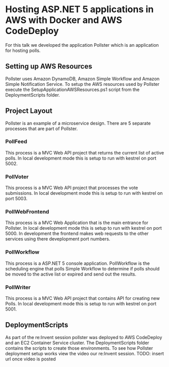 # Hosting ASP.NET 5 applications in AWS with Docker and AWS CodeDeploy

For this talk we developed the application Pollster which is an application for hosting polls. 

## Setting up AWS Resources

Pollster uses Amazon DynamoDB, Amazon Simple Workflow and Amazon Simple Notification Service. To setup the AWS resources used by Pollster execute the SetupApplicationAWSResources.ps1 script from the DeploymentScripts folder.

## Project Layout

Pollster is an example of a microservice design. There are 5 separate processes that are part of Pollster.

### PollFeed

This process is a MVC Web API project that returns the current list of active polls. In local development mode this is setup to run with kestrel on port 5002.

### PollVoter

This process is a MVC Web API project that processes the vote submissions. In local development mode this is setup to run with kestrel on port 5003.

### PollWebFrontend

This process is a MVC Web Application that is the main entrance for Pollster. In local development mode this is setup to run with kestrel on port 5000. In development the frontend makes web requests to the other services using there deveplopment port numbers.

### PollWorkflow

This process is a ASP.NET 5 console application. PollWorkflow is the scheduling engine that polls Simple Workflow to determine if polls should be moved to the active list or expired and send out the results.

### PollWriter

This process is a MVC Web API project that contains API for creating new Polls. In local development mode this is setup to run with kestrel on port 5001.

## DeploymentScripts

As part of the re:Invent session pollster was deployed to AWS CodeDeploy and an EC2 Container Service cluster. The DeploymentScripts folder contains the scripts to create those environments. To see how Pollster deployment setup works view the video our re:Invent session. TODO: insert url once video is posted